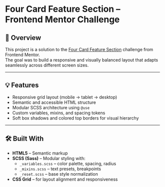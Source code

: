 # Four Card Feature Section – Frontend Mentor Challenge

## 🧩 Overview

This project is a solution to the [Four Card Feature Section](https://www.frontendmentor.io/challenges/four-card-feature-section-weK1eFYK) challenge from Frontend Mentor.  
The goal was to build a responsive and visually balanced layout that adapts seamlessly across different screen sizes.

---

## 💡 Features

- Responsive grid layout (mobile → tablet → desktop)
- Semantic and accessible HTML structure
- Modular SCSS architecture using `@use`
- Custom variables, mixins, and spacing tokens
- Soft box shadows and colored top borders for visual hierarchy

---

## 🛠️ Built With

- **HTML5** – Semantic markup
- **SCSS (Sass)** – Modular styling with:
  - `_variables.scss` – color palette, spacing, radius
  - `_mixins.scss` – text presets, breakpoints
  - `_reset.scss` – base style normalization
- **CSS Grid** – for layout alignment and responsiveness
